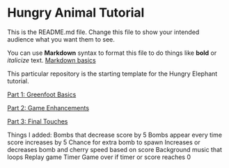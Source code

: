 # Hungry Animal Tutorial
This is the README.md file.
Change this file to show your intended audience what you want them to see.

You can use **Markdown** syntax to format this file to do things like **bold** or *italicize* text.
[Markdown basics](https://www.markdownguide.org/getting-started/)

This particular repository is the starting template for the Hungry Elephant tutorial.

[Part 1: Greenfoot Basics](https://youtu.be/zxaa3X0MihI)

[Part 2: Game Enhancements](https://youtu.be/TwID9i0Ey6o)

[Part 3: Final Touches](https://youtu.be/GT-eFwa4Abc)

Things I added:
Bombs that decrease score by 5
Bombs appear every time score increases by 5
Chance for extra bomb to spawn
Increases or decreases bomb and cherry speed based on score
Background music that loops
Replay game
Timer
Game over if timer or score reaches 0